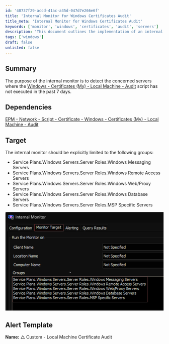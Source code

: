```yaml
---
id: '48737f29-accd-41ac-a35d-047d7e266e6f'
title: 'Internal Monitor for Windows Certificates Audit'
title_meta: 'Internal Monitor for Windows Certificates Audit'
keywords: ['monitor', 'windows', 'certificates', 'audit', 'servers']
description: 'This document outlines the implementation of an internal monitor designed to detect servers where the Windows Certificates (My) Local Machine Audit script has not been executed in the past week. It specifies the dependencies and target groups for effective monitoring.'
tags: ['windows']
draft: false
unlisted: false
---
```

## Summary

The purpose of the internal monitor is to detect the concerned servers where the [Windows - Certificates (My) - Local Machine - Audit](<../scripts/Windows - Certificates (My) - Local Machine - Audit.md>) script has not executed in the past 7 days.

## Dependencies

[EPM - Network - Script - Certificate - Windows - Certificates (My) - Local Machine - Audit](<../scripts/Windows - Certificates (My) - Local Machine - Audit.md>)

## Target

The internal monitor should be explicitly limited to the following groups:

- Service Plans.Windows Servers.Server Roles.Windows Messaging Servers
- Service Plans.Windows Servers.Server Roles.Windows Remote Access Servers
- Service Plans.Windows Servers.Server Roles.Windows Web/Proxy Servers
- Service Plans.Windows Servers.Server Roles.Windows Database Servers
- Service Plans.Windows Servers.Server Roles.MSP Specific Servers

![Image](../../../static/img/Local-Machine-Certificate-Audit/image_1.png)

## Alert Template

**Name:**  △ Custom - Local Machine Certificate Audit












